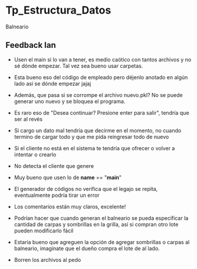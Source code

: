 
# Tp_Estructura_Datos

Balneario

  

## Feedback Ian

  

- Usen el main si lo van a tener, es medio caótico con tantos archivos y no sé dónde empezar. Tal vez sea bueno usar carpetas.

- Esta bueno eso del código de empleado pero déjenlo anotado en algún lado así se dónde empezar jajaj

- Además, que pasa si se corrompe el archivo nuevo.pkl? No se puede generar uno nuevo y se bloquea el programa.

- Es raro eso de "Desea continuar? Presione enter para salir", tendría que ser al revés

- Si cargo un dato mal tendría que decirme en el momento, no cuando termino de cargar todo y que me pida reingresar todo de nuevo

- Si el cliente no está en el sistema te tendría que ofrecer o volver a intentar o crearlo

- No detecta el cliente que genere

- Muy bueno que usen lo de __name__ == "__main__"

- El generador de códigos no verifica que el legajo se repita, eventualmente podría tirar un error

- Los comentarios están muy claros, excelente!

- Podrían hacer que cuando generan el balneario se pueda especificar la cantidad de carpas y sombrillas en la grilla, así si compran otro lote pueden modificarlo fácil

- Estaría bueno que agreguen la opción de agregar sombrillas o carpas al balneario, imagínate que el dueño compra el lote de al lado.

- Borren los archivos al pedo